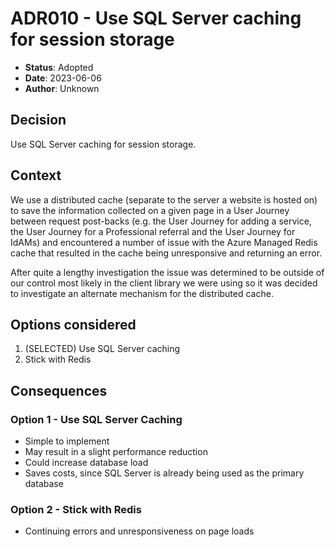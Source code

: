 # ADR010 - Use SQL Server caching for session storage

- **Status**: Adopted 
- **Date**: 2023-06-06
- **Author**: Unknown

## Decision

Use SQL Server caching for session storage.

## Context

We use a distributed cache (separate to the server a website is hosted on) to 
save the information collected on a given page in a User Journey between 
request post-backs (e.g. the User Journey for adding a service, the User 
Journey for a Professional referral and the User Journey for IdAMs) and 
encountered a number of issue with the Azure Managed Redis cache that resulted 
in the cache being unresponsive and returning an error. 

After quite a lengthy investigation the issue was determined to be outside of
our control most likely in the client library we were using so it was decided to
investigate an alternate mechanism for the distributed cache.

## Options considered

1. (SELECTED) Use SQL Server caching
2. Stick with Redis

## Consequences

### Option 1 - Use SQL Server Caching

- Simple to implement
- May result in a slight performance reduction
- Could increase database load
- Saves costs, since SQL Server is already being used as the primary database

### Option 2 - Stick with Redis

- Continuing errors and unresponsiveness on page loads